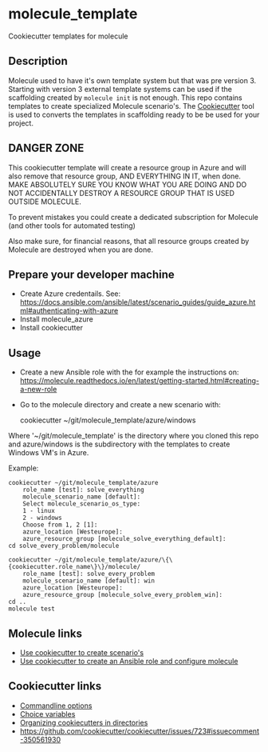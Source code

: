 # molecule_template
Cookiecutter templates for molecule

## Description

Molecule used to have it's own template system but that was pre version 3. Starting with version 3 external template systems can be used if the scaffolding created by ```molecule init``` is not enough. This repo contains templates to create specialized Molecule scenario's. The [Cookiecutter](https://cookiecutter.readthedocs.io) tool is used to converts the templates in scaffolding ready to be be used for your project.

## DANGER ZONE

This cookiecutter template will create a resource group in Azure and will also remove that resource group, AND EVERYTHING IN IT, when done. MAKE ABSOLUTELY SURE YOU KNOW WHAT YOU ARE DOING AND DO NOT ACCIDENTALLY DESTROY A RESOURCE GROUP THAT IS USED OUTSIDE MOLECULE.

To prevent mistakes you could create a dedicated subscription for Molecule (and other tools for automated testing)

Also make sure, for financial reasons, that all resource groups created by Molecule are destroyed when you are done. 

## Prepare your developer machine

* Create Azure credentails. See: https://docs.ansible.com/ansible/latest/scenario_guides/guide_azure.html#authenticating-with-azure
* Install molecule_azure
* Install cookiecutter

## Usage

* Create a new Ansible role with the for example the instructions on: https://molecule.readthedocs.io/en/latest/getting-started.html#creating-a-new-role
* Go to the molecule directory and create a new scenario with:

    cookiecutter ~/git/molecule_template/azure/windows

Where '~/git/molecule_template' is the directory where you cloned this repo and azure/windows is the subdirectory with the templates to create Windows VM's in Azure.

Example:

    cookiecutter ~/git/molecule_template/azure
        role_name [test]: solve_everything 
        molecule_scenario_name [default]: 
        Select molecule_scenario_os_type:
        1 - linux
        2 - windows
        Choose from 1, 2 [1]: 
        azure_location [Westeurope]: 
        azure_resource_group [molecule_solve_everything_default]: 
    cd solve_every_problem/molecule

    cookiecutter ~/git/molecule_template/azure/\{\{cookiecutter.role_name\}\}/molecule/
        role_name [test]: solve_every_problem
        molecule_scenario_name [default]: win
        azure_location [Westeurope]: 
        azure_resource_group [molecule_solve_every_problem_win]: 
    cd ..
    molecule test

## Molecule links
* [Use cookiecutter to create scenario's](https://github.com/rocknsm/molecule-cookiecutter-vsphere)
* [Use cookiecutter to create an Ansible role and configure molecule](https://github.com/retr0h/cookiecutter-molecule)

## Cookiecutter links
* [Commandline options](https://cookiecutter.readthedocs.io/en/1.7.2/usage.html)
* [Choice variables](https://cookiecutter.readthedocs.io/en/latest/advanced/choice_variables.html)
* [Organizing cookiecutters in directories](https://cookiecutter.readthedocs.io/en/1.7.2/advanced/directories.html#organizing-cookiecutters-in-directories-1-7)
* https://github.com/cookiecutter/cookiecutter/issues/723#issuecomment-350561930

